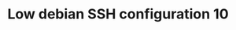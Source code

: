 ---
menu:
  sidebar:
    identifier: Configuracion_SSH_bajo_debian_10
    name: SSH
    parent: servicios
    weight: 0
title: Low debian SSH configuration 10
---